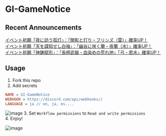 # GI-GameNotice

## Recent Announcements
[イベント祈願「夜に訪う孤灯」：「闇影と灯り・フリンズ（雷）」確率UP！](log/21290.md)  
[イベント祈願「天を諜知せし白袖」：「幽谷に咲く蘭・夜蘭（水）」確率UP！](log/21291.md)  
[イベント祈願「神鋳賦形」：「長柄武器・血染めの荒れ地」「弓・若水」確率UP！](log/21292.md)
<end>

## Usage
1. Fork this repo
2. Add secrets
```ini
NAME = GI-GameNotice
WEBHOOK = https://discord.com/api/webhooks//
LANGUAGE = ja // en, ja, es....
```
![image](https://github.com/c2t-r/GI-GameNotice/assets/80561604/63d8a4f2-9ec2-49d7-a637-44d728b2f945)
3. Set `Workflow permissions` to `Read and write permissions`  
4. Enjoy!

![image](https://github.com/c2t-r/GI-GameNotice/assets/80561604/24ec6182-cd99-4969-ab59-1d65c886077a)
